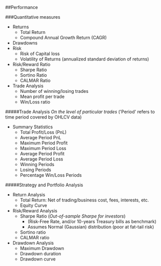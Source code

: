 ##Performance

###Quantitative measures

* Returns
    - Total Return
    - Compound Annual Growth Return (CAGR)
* Drawdowns
* Risk
    - Risk of Capital loss
    - Volatility of Returns (annualized standard deviation of returns)
* Risk/Reward Ratio
    - Sharpe Ratio
    - Sortino Ratio
    - CALMAR Ratio
* Trade Analysis
    - Number of winning/losing trades
    - Mean profit per trade
    - Win/Loss ratio

#####Trade Analysis
*On the level of particular trades*
('Period' refers to time period covered by OHLCV data)

* Summary Statistics
    - Total Profit/Loss (PnL)
    - Average Period PnL
    - Maximum Period Profit
    - Maximum Period Loss
    - Average Period Profit
    - Average Period Loss
    - Winning Periods
    - Losing Periods
    - Percentage Win/Loss Periods

#####Strategy and Portfolio Analysis

* Return Analysis
    - Total Return: Net of trading/business cost, fees, interests, etc.
    - Equity Curve
* Risk/Reward Analysis
    - Sharpe Ratio (*Out-of-sample Sharpe for investors*)
        + (Risk-Free Rate, and/or 10-years Treasury bills as benchmark)
        + Assumes Normal (Gaussian) distribution (poor at fat-tail risk)
    - Sortino ratio
    - CALMAR ratio
* Drawdown Analysis
    - Maximum Drawdown
    - Drawdown duration
    - Drawdown curve
